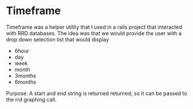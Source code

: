 # Timeframe

Timeframe was a helper utility that I used in a rails project that interacted with RRD databases.  The idea was that
we would provide the user with a drop down selection list that would display

* 6hour
* day
* week
* month
* 3months
* 6months

Purpose: A start and end string is returned returned, so it can be passed to the rrd graphing call.
